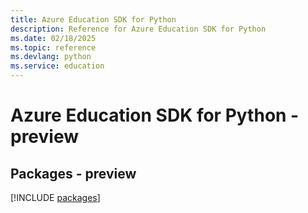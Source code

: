 ```yaml
---
title: Azure Education SDK for Python
description: Reference for Azure Education SDK for Python
ms.date: 02/18/2025
ms.topic: reference
ms.devlang: python
ms.service: education
---
```

# Azure Education SDK for Python - preview
## Packages - preview
[!INCLUDE [packages](education-index.md)]